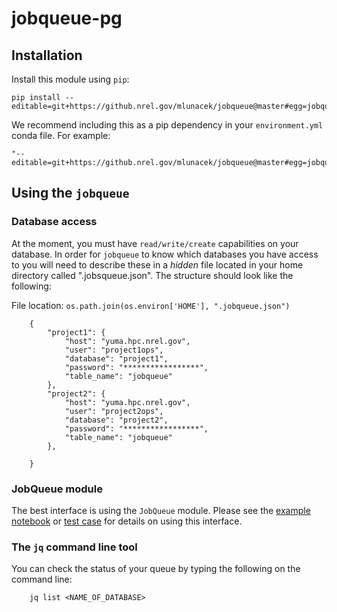# jobqueue-pg

## Installation

Install this module using `pip`:

    pip install --editable=git+https://github.nrel.gov/mlunacek/jobqueue@master#egg=jobqueue

We recommend including this as a pip dependency in your `environment.yml` conda file.  For example:

    "--editable=git+https://github.nrel.gov/mlunacek/jobqueue@master#egg=jobqueue"


## Using the `jobqueue`

### Database access

At the moment, you must have `read/write/create` capabilities on your database.  In order for `jobqueue` to know which databases you have access to you will need to describe these in a *hidden* file located in your home directory called ".jobsqueue.json". The structure should look like the following:

File location: `os.path.join(os.environ['HOME'], ".jobqueue.json")`

        {
            "project1": {
                "host": "yuma.hpc.nrel.gov",
                "user": "project1ops",
                "database": "project1",
                "password": "*****************",
                "table_name": "jobqueue"
            },
            "project2": {
                "host": "yuma.hpc.nrel.gov",
                "user": "project2ops",
                "database": "project2",
                "password": "*****************",
                "table_name": "jobqueue"
            },

        }

### JobQueue module

The best interface is using the `JobQueue` module.  Please see the [example notebook](notebooks/example.ipynb) or [test case](test/test_interface.py) for details on using this interface.

### The `jq` command line tool

You can check the status of your queue by typing the following on the command line:

        jq list <NAME_OF_DATABASE>



